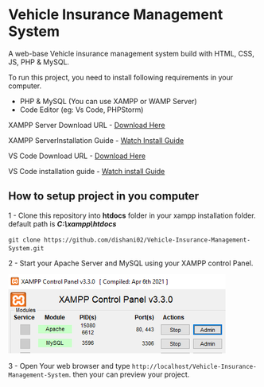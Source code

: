 # Vehicle Insurance Management System

A web-base Vehicle insurance management system build with HTML, CSS, JS, PHP & MySQL.

To run this project, you need to install following requirements in your computer.

- PHP & MySQL (You can use XAMPP or WAMP Server)
- Code Editor (eg: Vs Code, PHPStorm)

XAMPP Server Download URL - [Download Here](https://sourceforge.net/projects/xampp/files/XAMPP%20Windows/8.0.30/xampp-windows-x64-8.0.30-0-VS16-installer.exe)

XAMPP ServerInstallation Guide - [Watch Install Guide](https://www.youtube.com/watch?v=VQpATELDSEI&pp=ygUbaW5zdGFsbCB4YW1wcCBvbiB3aW5kb3dzIDEw)

VS Code Download URL - [Download Here](https://code.visualstudio.com/sha/download?build=stable&os=win32-x64-user)

VS Code installation guide - [Watch install Guide](https://www.youtube.com/watch?v=cu_ykIfBprI&pp=ygUWaG93IHRvIGluc3RhbGwgdnMgY29kZQ==)

## How to setup project in you computer

1 - Clone this repository into **htdocs** folder in your xampp installation folder. default path is ***C:\xampp\htdocs***

`git clone https://github.com/dishani02/Vehicle-Insurance-Management-System.git`

2 - Start your Apache Server and MySQL using your XAMPP control Panel.

<img src="https://raw.githubusercontent.com/dishani02/Vehicle-Insurance-Management-System/master/screenshot/xampp-server.PNG">

3 - Open Your web browser and type `http://localhost/Vehicle-Insurance-Management-System`. then your can preview your project.